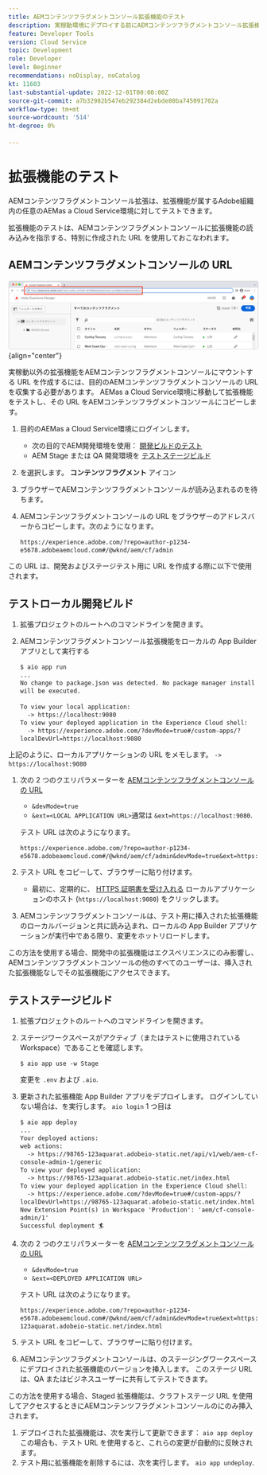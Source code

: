 ```yaml
---
title: AEMコンテンツフラグメントコンソール拡張機能のテスト
description: 実稼動環境にデプロイする前にAEMコンテンツフラグメントコンソール拡張機能をテストする方法について説明します。
feature: Developer Tools
version: Cloud Service
topic: Development
role: Developer
level: Beginner
recommendations: noDisplay, noCatalog
kt: 11603
last-substantial-update: 2022-12-01T00:00:00Z
source-git-commit: a7b32982b547eb292384d2ebde80ba745091702a
workflow-type: tm+mt
source-wordcount: '514'
ht-degree: 0%

---
```



# 拡張機能のテスト

AEMコンテンツフラグメントコンソール拡張は、拡張機能が属するAdobe組織内の任意のAEMas a Cloud Service環境に対してテストできます。

拡張機能のテストは、AEMコンテンツフラグメントコンソールに拡張機能の読み込みを指示する、特別に作成された URL を使用しておこなわれます。

## AEMコンテンツフラグメントコンソールの URL

![AEMコンテンツフラグメントコンソールの URL](./assets/test/content-fragment-console-url.png){align="center"}

実稼動以外の拡張機能をAEMコンテンツフラグメントコンソールにマウントする URL を作成するには、目的のAEMコンテンツフラグメントコンソールの URL を収集する必要があります。 AEMas a Cloud Service環境に移動して拡張機能をテストし、その URL をAEMコンテンツフラグメントコンソールにコピーします。

1. 目的のAEMas a Cloud Service環境にログインします。

   + 次の目的でAEM開発環境を使用： [開発ビルドのテスト](#testing-development-builds)
   + AEM Stage または QA 開発環境を [テストステージビルド](#testing-stage-builds)

1. を選択します。 __コンテンツフラグメント__ アイコン
1. ブラウザーでAEMコンテンツフラグメントコンソールが読み込まれるのを待ちます。
1. AEMコンテンツフラグメントコンソールの URL をブラウザーのアドレスバーからコピーします。次のようになります。

   ```
   https://experience.adobe.com/?repo=author-p1234-e5678.adobeaemcloud.com#/@wknd/aem/cf/admin
   ```

この URL は、開発およびステージテスト用に URL を作成する際に以下で使用されます。

## テストローカル開発ビルド

1. 拡張プロジェクトのルートへのコマンドラインを開きます。
1. AEMコンテンツフラグメントコンソール拡張機能をローカルの App Builder アプリとして実行する

   ```shell
   $ aio app run
   ...
   No change to package.json was detected. No package manager install will be executed.
   
   To view your local application:
     -> https://localhost:9080
   To view your deployed application in the Experience Cloud shell:
     -> https://experience.adobe.com/?devMode=true#/custom-apps/?localDevUrl=https://localhost:9080
   ```

上記のように、ローカルアプリケーションの URL をメモします。 `-> https://localhost:9080`

1. 次の 2 つのクエリパラメーターを [AEMコンテンツフラグメントコンソールの URL](#aem-content-fragment-console-url)
   + `&devMode=true`
   + `&ext=<LOCAL APPLICATION URL>`通常は `&ext=https://localhost:9080`.

   テスト URL は次のようになります。

   ```
   https://experience.adobe.com/?repo=author-p1234-e5678.adobeaemcloud.com#/@wknd/aem/cf/admin&devMode=true&ext=https://localhost:9080
   ```

1. テスト URL をコピーして、ブラウザーに貼り付けます。

   + 最初に、定期的に、 [HTTPS 証明書を受け入れる](https://developer.adobe.com/uix/docs/services/aem-cf-console-admin/extension-development/#accepting-the-certificate-first-time-users) ローカルアプリケーションのホスト (`https://localhost:9080`) をクリックします。

1. AEMコンテンツフラグメントコンソールは、テスト用に挿入された拡張機能のローカルバージョンと共に読み込まれ、ローカルの App Builder アプリケーションが実行中である限り、変更をホットリロードします。

この方法を使用する場合、開発中の拡張機能はエクスペリエンスにのみ影響し、AEMコンテンツフラグメントコンソールの他のすべてのユーザーは、挿入された拡張機能なしでその拡張機能にアクセスできます。

## テストステージビルド

1. 拡張プロジェクトのルートへのコマンドラインを開きます。
1. ステージワークスペースがアクティブ（またはテストに使用されている Workspace）であることを確認します。

   ```shell
   $ aio app use -w Stage
   ```
   変更を `.env` および `.aio`.
1. 更新された拡張機能 App Builder アプリをデプロイします。 ログインしていない場合は、を実行します。 `aio login` 1 つ目は

   ```shell
   $ aio app deploy
   ...
   Your deployed actions:
   web actions:
     -> https://98765-123aquarat.adobeio-static.net/api/v1/web/aem-cf-console-admin-1/generic 
   To view your deployed application:
     -> https://98765-123aquarat.adobeio-static.net/index.html
   To view your deployed application in the Experience Cloud shell:
     -> https://experience.adobe.com/?devMode=true#/custom-apps/?localDevUrl=https://98765-123aquarat.adobeio-static.net/index.html
   New Extension Point(s) in Workspace 'Production': 'aem/cf-console-admin/1'
   Successful deployment 🏄
   ```

1. 次の 2 つのクエリパラメーターを [AEMコンテンツフラグメントコンソールの URL](#aem-content-fragment-console-url)
   + `&devMode=true`
   + `&ext=<DEPLOYED APPLICATION URL>`

   テスト URL は次のようになります。

   ```
   https://experience.adobe.com/?repo=author-p1234-e5678.adobeaemcloud.com#/@wknd/aem/cf/admin&devMode=true&ext=https://98765-123aquarat.adobeio-static.net/index.html
   ```

1. テスト URL をコピーして、ブラウザーに貼り付けます。
1. AEMコンテンツフラグメントコンソールは、のステージングワークスペースにデプロイされた拡張機能のバージョンを挿入します。 このステージ URL は、QA またはビジネスユーザーに共有してテストできます。

この方法を使用する場合、Staged 拡張機能は、クラフトステージ URL を使用してアクセスするときにAEMコンテンツフラグメントコンソールのにのみ挿入されます。

1. デプロイされた拡張機能は、次を実行して更新できます： `aio app deploy` この場合も、テスト URL を使用すると、これらの変更が自動的に反映されます。
1. テスト用に拡張機能を削除するには、次を実行します。 `aio app undeploy`.



